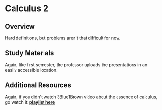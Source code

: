 # Calculus 2

## Overview
Hard definitions, but problems aren't that difficult for now.

## Study Materials
Again, like first semester, the professor uploads the presentations in an easily accessible location.

## Additional Resources
Again, if you didn't watch 3Blue1Brown video about the essence of calculus, go watch it: [**playlist here**](https://www.youtube.com/watch?v=WUvTyaaNkzM&ab_channel=3Blue1Brown)
